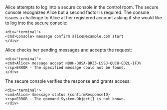 
Alice attempts to log into a secure console in the control room. The secure console recognizes 
Alice but a second factor is required. The console issues a challenge to Alice at her
registered account asking if she would like to log into the secure console:


~~~~
<div="terminal">
<cmd>Console> message confirm alice@example.com start
</div>
~~~~

Alice checks her pending messages and accepts the request:


~~~~
<div="terminal">
<cmd>Alice> message accept NBOH-OUSA-BRZ5-LSSJ-QUCH-ED2L-IFJV
<rsp>ERROR - The specified message could not be found.
</div>
~~~~

The secure console verifies the response and grants access:


~~~~
<div="terminal">
<cmd>Alice> $message status {confirmResponseID}
<rsp>ERROR - The command System.Object[] is not known.
</div>
~~~~

